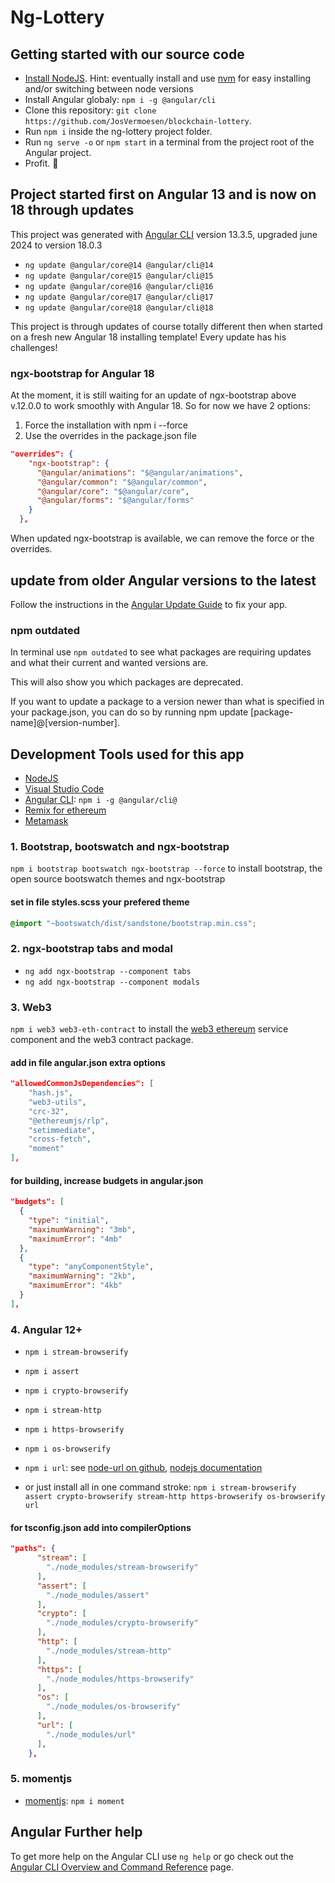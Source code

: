 # Ng-Lottery

## Getting started with our source code

- [Install NodeJS](https://nodejs.org/). Hint: eventually install and use [nvm](https://medium.com/@Joachim8675309/installing-node-js-with-nvm-4dc469c977d9) for easy installing and/or switching between node versions
- Install Angular globaly: `npm i -g @angular/cli`
- Clone this repository: `git clone https://github.com/JosVermoesen/blockchain-lottery`.
- Run `npm i` inside the ng-lottery project folder.
- Run `ng serve -o` or `npm start` in a terminal from the project root of the Angular project.
- Profit. :tada:

## Project started first on Angular 13 and is now on 18 through updates

This project was generated with [Angular CLI](https://github.com/angular/angular-cli) version 13.3.5, upgraded june 2024 to version 18.0.3

- `ng update @angular/core@14 @angular/cli@14`
- `ng update @angular/core@15 @angular/cli@15`
- `ng update @angular/core@16 @angular/cli@16`
- `ng update @angular/core@17 @angular/cli@17`
- `ng update @angular/core@18 @angular/cli@18`

This project is through updates of course totally different then when started on a fresh new Angular 18 installing template!
Every update has his challenges!

### ngx-bootstrap for Angular 18

At the moment, it is still waiting for an update of ngx-bootstrap above v.12.0.0 to work smoothly with Angular 18. So for now we have 2 options:

1. Force the installation with npm i --force
2. Use the overrides in the package.json file

```json
"overrides": {
    "ngx-bootstrap": {
      "@angular/animations": "$@angular/animations",
      "@angular/common": "$@angular/common",
      "@angular/core": "$@angular/core",
      "@angular/forms": "$@angular/forms"
    }
  },  
```

When updated ngx-bootstrap is available, we can remove the force or the overrides.

## update from older Angular versions to the latest

Follow the instructions in the [Angular Update Guide](https://update.angular.io/) to fix your app.

### npm outdated

In terminal use `npm outdated` to see what packages are requiring updates and what their current and wanted versions are.

This will also show you which packages are deprecated.

If you want to update a package to a version newer than what is specified in your package.json, you can do so by running npm update [package-name]@[version-number].

## Development Tools used for this app

- [NodeJS](https://nodejs.org/)
- [Visual Studio Code](https://code.visualstudio.com/)
- [Angular CLI](https://www.npmjs.com/package/@angular/cli): `npm i -g @angular/cli@`
- [Remix for ethereum](https://remix.ethereum.org/)
- [Metamask](https://metamask.io/)

### 1. Bootstrap, bootswatch and ngx-bootstrap

`npm i bootstrap bootswatch ngx-bootstrap --force` to install bootstrap, the open source bootswatch themes and ngx-bootstrap

#### set in file styles.scss your prefered theme

```scss
@import "~bootswatch/dist/sandstone/bootstrap.min.css";
```

### 2. ngx-bootstrap tabs and modal

- `ng add ngx-bootstrap --component tabs`
- `ng add ngx-bootstrap --component modals`

### 3. Web3

`npm i web3 web3-eth-contract` to install the [web3 ethereum](https://github.com/topics/ethereum?q=ethereum%2Fweb3) service component and the web3 contract package.

#### add in file angular.json extra options

```json
"allowedCommonJsDependencies": [
    "hash.js",
    "web3-utils",
    "crc-32",
    "@ethereumjs/rlp",
    "setimmediate",
    "cross-fetch",
    "moment"
],
```

#### for building, increase budgets in angular.json

```json
"budgets": [
  {
    "type": "initial",
    "maximumWarning": "3mb",
    "maximumError": "4mb"
  },
  {
    "type": "anyComponentStyle",
    "maximumWarning": "2kb",
    "maximumError": "4kb"
  }
],
```

### 4. Angular 12+

- `npm i stream-browserify`
- `npm i assert`
- `npm i crypto-browserify`
- `npm i stream-http`
- `npm i https-browserify`
- `npm i os-browserify`
- `npm i url`: see [node-url on github](https://github.com/defunctzombie/node-url#readme), [nodejs documentation](https://nodejs.org/api/url.html)

- or just install all in one command stroke:
  `npm i stream-browserify assert crypto-browserify stream-http https-browserify os-browserify url`

#### for tsconfig.json add into compilerOptions

```json
"paths": {
      "stream": [
        "./node_modules/stream-browserify"
      ],
      "assert": [
        "./node_modules/assert"
      ],
      "crypto": [
        "./node_modules/crypto-browserify"
      ],
      "http": [
        "./node_modules/stream-http"
      ],
      "https": [
        "./node_modules/https-browserify"
      ],
      "os": [
        "./node_modules/os-browserify"
      ],
      "url": [
        "./node_modules/url"
      ],
    },
```

### 5. momentjs

- [momentjs](https://momentjs.com/): `npm i moment`

## Angular Further help

To get more help on the Angular CLI use `ng help` or go check out the [Angular CLI Overview and Command Reference](https://angular.io/cli) page.
